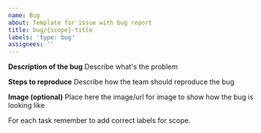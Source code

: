 ```yaml
---
name: Bug
about: Template for issue with bug report
title: bug/{scope}-title
labels: 'type: bug'
assignees: ''
---
```


**Description of the bug**
Describe what's the problem

**Steps to reproduce**
Describe how the team should reproduce the bug

**Image (optional)**
Place here the image/url for image to show how the bug is looking like

For each task remember to add correct labels for scope.

